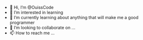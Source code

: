 - 👋 Hi, I’m @OuissCode
- 👀 I’m interested in learning
- 🌱 I’m currently learning about anything that will make me a good programmer
- 💞️ I’m looking to collaborate on ...
- 📫 How to reach me ...

<!---
OuissCode/OuissCode is a ✨ special ✨ repository because its `README.md` (this file) appears on your GitHub profile.
You can click the Preview link to take a look at your changes.
--->
